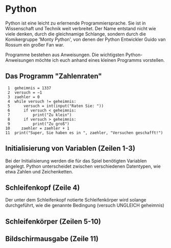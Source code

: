 # Python
Python ist eine leicht zu erlernende Programmiersprache.
Sie ist in Wissenschaft und Technik weit verbreitet.
Der Name entstand nicht wie viele denken,
durch die gleichnamige Schlange,
sondern durch die Komikergruppe 'Monty Python',
von denen der Python Entwickler Guido van Rossum ein großer Fan war.

Programme bestehen aus Anweisungen.
Die wichtigsten Python-Anweisungen
möchte ich euch anhand eines kleinen Programms vorstellen.

## Das Programm "Zahlenraten"
```
 1  geheimnis = 1337
 2  versuch = −1
 3  zaehler = 0
 4  while versuch != geheimnis:
 5      versuch = int(input("Raten Sie: "))
 6      if versuch < geheimnis:
 7          print("Zu klein")
 8      if versuch > geheimnis:
 9          print("Zu groß")
10     zaehler = zaehler + 1
11  print("Super, Sie haben es in ", zaehler, "Versuchen geschafft!")
```

## Initialisierung von Variablen (Zeilen 1-3)
Bei der Initialisierung werden die für das Spiel benötigten Variablen angelegt. Python unterscheidet zwischen verschiedenen Datentypen, wie etwa Zahlen und Zeichenketten.

## Schleifenkopf (Zeile 4)
Der unter dem Schleifenkopf
notierte Schleifenkörper
wird solange durchgeführt,
wie die genannte Bedingung
(versuch UNGLEICH geheimnis)

## Schleifenkörper (Zeilen 5-10)


## Bildschirmausgabe (Zeile 11)
